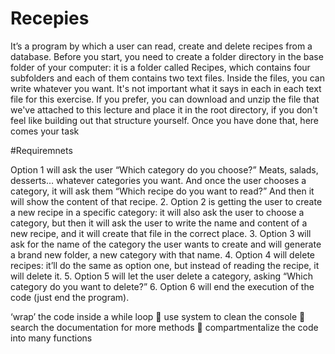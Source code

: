 # Recepies



It’s a program by which a user can read, create
and delete recipes from a database. Before you start, you need to create a folder directory in
the base folder of your computer: it is a folder called Recipes, which contains four subfolders
and each of them contains two text files. Inside the files, you can write whatever you want. It's
not important what it says in each in each text file for this exercise. If you prefer, you can
download and unzip the file that we've attached to this lecture and place it in the root directory,
if you don't feel like building out that structure yourself. Once you have done that, here comes
your task

#Requiremnets 

Option 1 will ask the user “Which category do you choose?” Meats, salads, desserts…
whatever categories you want. And once the user chooses a category, it will ask them
“Which recipe do you want to read?” And then it will show the content of that recipe.
2. Option 2 is getting the user to create a new recipe in a specific category: it will also
ask the user to choose a category, but then it will ask the user to write the name and
content of a new recipe, and it will create that file in the correct place.
3. Option 3 will ask for the name of the category the user wants to create and will generate
a brand new folder, a new category with that name.
4. Option 4 will delete recipes: it’ll do the same as option one, but instead of reading the
recipe, it will delete it.
5. Option 5 will let the user delete a category, asking “Which category do you want to
delete?”
6. Option 6 will end the execution of the code (just end the program). 

‘wrap’ the code inside a while loop
 use system to clean the console
 search the documentation for more methods
 compartmentalize the code into many functions
